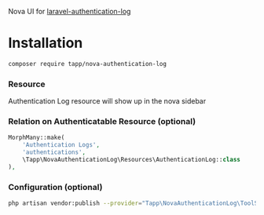 Nova UI for [laravel-authentication-log](https://github.com/rappasoft/laravel-authentication-log)

# Installation

``` sh
composer require tapp/nova-authentication-log
```

### Resource
Authentication Log resource will show up in the nova sidebar

### Relation on Authenticatable Resource (optional)
``` php
MorphMany::make(
    'Authentication Logs',
    'authentications',
    \Tapp\NovaAuthenticationLog\Resources\AuthenticationLog::class
),
```

### Configuration (optional)
``` sh
php artisan vendor:publish --provider="Tapp\NovaAuthenticationLog\ToolServiceProvider" --tag="config"
```
